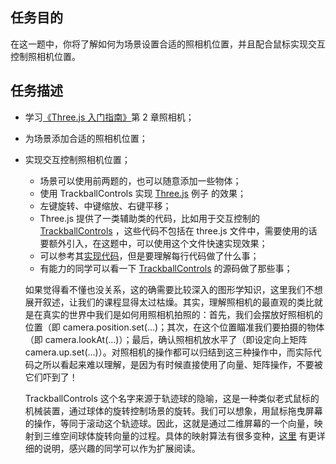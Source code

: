 ## 任务目的

在这一题中，你将了解如何为场景设置合适的照相机位置，并且配合鼠标实现交互控制照相机位置。

## 任务描述

* 学习[《Three.js 入门指南》](http://www.ituring.com.cn/article/47975)第 2 章照相机；
* 为场景添加合适的照相机位置；
* 实现交互控制照相机位置；
    * 场景可以使用前两题的，也可以随意添加一些物体；
    * 使用 TrackballControls 实现 [Three.js](https://threejs.org/examples/?q=control#misc_controls_trackball) 例子 的效果；
    * 左键旋转、中键缩放、右键平移；
    * Three.js 提供了一类辅助类的代码，比如用于交互控制的 [TrackballControls](https://github.com/mrdoob/three.js/blob/master/examples/js/controls/TrackballControls.js) ，这些代码不包括在 three.js 文件中，需要使用的话要额外引入，在这题中，可以使用这个文件快速实现效果；
    * 可以参考其[实现代码](https://github.com/mrdoob/three.js/blob/master/examples/misc_controls_trackball.html)，但是要理解每行代码做了什么事；
    * 有能力的同学可以看一下 [TrackballControls](https://github.com/mrdoob/three.js/blob/master/examples/js/controls/TrackballControls.js)  的源码做了那些事；

    如果觉得看不懂也没关系，这的确需要比较深入的图形学知识，这里我们不想展开叙述，让我们的课程显得太过枯燥。其实，理解照相机的最直观的类比就是在真实的世界中我们是如何用照相机拍照的：首先，我们会摆放好照相机的位置（即 camera.position.set(...)；其次，在这个位置瞄准我们要拍摄的物体（即 camera.lookAt(...)）；最后，确认照相机放水平了（即设定向上矩阵 camera.up.set(...)）。对照相机的操作都可以归结到这三种操作中，而实际代码之所以看起来难以理解，是因为有时候直接使用了向量、矩阵操作，不要被它们吓到了！

    TrackballControls 这个名字来源于轨迹球的隐喻，这是一种类似老式鼠标的机械装置，通过球体的旋转控制场景的旋转。我们可以想象，用鼠标拖曳屏幕的操作，等同于滚动这个轨迹球。因此，这就是通过二维屏幕的一个向量，映射到三维空间球体旋转向量的过程。具体的映射算法有很多变种，[这里](http://www.diku.dk/~kash/papers/DSAGM2002_henriksen.pdf) 有更详细的说明，感兴趣的同学可以作为扩展阅读。